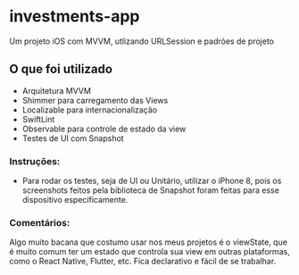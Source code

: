 # investments-app
Um projeto iOS com MVVM, utlizando URLSession e padrões de projeto

## O que foi utilizado
- Arquitetura MVVM
- Shimmer para carregamento das Views
- Localizable para internacionalização
- SwiftLint
- Observable para controle de estado da view
- Testes de UI com Snapshot

### Instruções:
- Para rodar os testes, seja de UI ou Unitário, utilizar o iPhone 8, pois os screenshots feitos pela biblioteca de Snapshot foram feitas para esse dispositivo especificamente.

### Comentários:
Algo muito bacana que costumo usar nos meus projetos é o viewState, que é muito comum ter um estado que controla sua view
em outras plataformas, como o React Native, Flutter, etc. Fica declarativo e fácil de se trabalhar.
